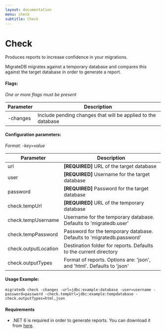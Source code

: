 ```yaml
---
layout: documentation
menu: check
subtitle: Check
---
```


# Check

Produces reports to increase confidence in your migrations.

MigrateDB migrates against a temporary database and compares this against the target database in order to generate a
report.

#### Flags:

_One or more flags must be present_

| Parameter                    | Description
| ---------------------------- | --------------------------------------------------------------
|    -changes                  |  Include pending changes that will be applied to the database

#### Configuration parameters:

_Format: -key=value_

| Parameter                    | Description
| ---------------------------- | -----------------------------------------------------------
|    url                       | **[REQUIRED]** URL of the target database
|    user                      | **[REQUIRED]** Username for the target database
|    password                  | **[REQUIRED]** Password for the target database
|    check.tempUrl             | **[REQUIRED]** URL of the temporary database
|    check.tempUsername        | Username for the temporary database. Defaults to 'migratedb.user'
|    check.tempPassword        | Password for the temporary database. Defaults to 'migratedb.password'
|    check.outputLocation      | Destination folder for reports. Defaults to the current directory
|    check.outputTypes         | Format of reports. Options are: 'json', and 'html'. Defaults to 'json'

#### Usage Example:

```
migratedb check -changes -url=jdbc:example:database -user=username -password=password -check.tempUrl=jdbc:example:tempdatabase -check.outputTypes=html,json
```

#### Requirements

- .NET 6 is required in order to generate reports. You can download it
  from [here](https://dotnet.microsoft.com/en-us/download/dotnet/6.0).
